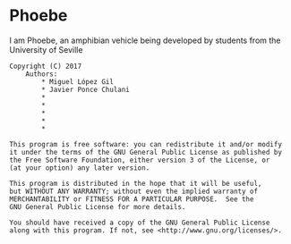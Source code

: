 # Phoebe
I am Phoebe, an amphibian vehicle being developed by students from the University of Seville


    Copyright (C) 2017
        Authors:
            * Miguel López Gil
            * Javier Ponce Chulani
            *
            *
            *
            *
            *
               
    This program is free software: you can redistribute it and/or modify
    it under the terms of the GNU General Public License as published by
    the Free Software Foundation, either version 3 of the License, or
    (at your option) any later version.

    This program is distributed in the hope that it will be useful,
    but WITHOUT ANY WARRANTY; without even the implied warranty of
    MERCHANTABILITY or FITNESS FOR A PARTICULAR PURPOSE.  See the
    GNU General Public License for more details.

    You should have received a copy of the GNU General Public License
    along with this program. If not, see <http://www.gnu.org/licenses/>.
